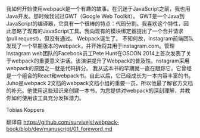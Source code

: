 我如何开始使用webpack是一个有趣的故事。在沉迷于JavaScript之前，我也用Java开发。那时候我试过GWT（Google Web Toolkit）。 GWT是一个Java到JavaScript的编译器，它具有一个很棒的特点：代码分割。我喜欢这个特性，因此忽略了现有的JavaScript工具。我向现有的模块绑定器提出了一个合并请求(pull request)，但没有通过。 Webpack诞生了。
不知何故，Instagram前端团队发现了一个早期版本的webpack，并开始将其用于instagram.com。管理Instagram web团队的Facebook员工Pete Hunt在OSCON 2014上首次发表了关于webpack的重要意义讲话。该演讲提升了Webpack的普及性。nstagram采用webpack的原因之一就是代码拆分。
我从这本书的早期就一直在跟踪它，它曾经是一个组合的React和webpack书。自此以后，它已经成长为一本内容丰富的书。	
Juho是webpack 2文档的webpack文档小组的重要一员，所以他最了解官方文档的补充。他使用这些知识来创建一本书，为您提供对webpack的深刻理解，并教你如何使用该工具充分发挥潜力。

Tobias Koppers

翻译自 https://github.com/survivejs/webpack-book/blob/dev/manuscript/01_foreword.md